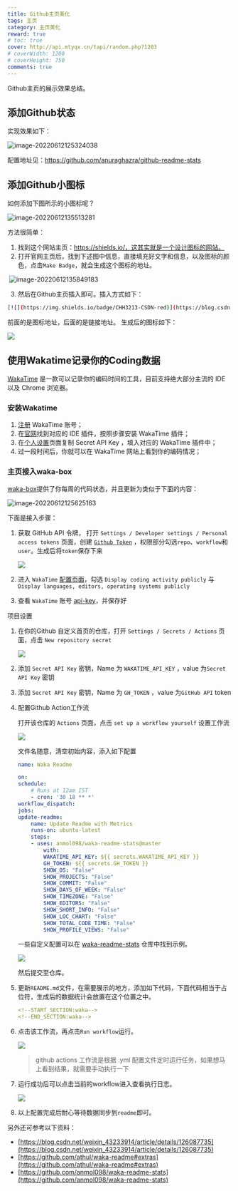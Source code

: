 ```yaml
---
title: Github主页美化
tags: 主页
category: 主页美化
reward: true
# toc: true
cover: http://api.mtyqx.cn/tapi/random.php?1203
# coverWidth: 1200
# coverHeight: 750
comments: true
---
```

Github主页的展示效果总结。
<!--more-->
## 添加Github状态

实现效果如下：

![image-20220612125324038](https://s2.loli.net/2022/06/12/dyDPRcEV9HLa318.png)





配置地址见：https://github.com/anuraghazra/github-readme-stats



## 添加Github小图标

如何添加下图所示的小图标呢？

![image-20220612135513281](https://s2.loli.net/2022/06/12/SmVoYOB9xyNC6LW.png)





方法很简单：

1. 找到这个网站主页：https://shields.io/，这其实就是一个设计图标的网站。
2. 打开官网主页后，找到下述图中信息，直接填充好文字和信息，以及图标的颜色，点击`Make Badge`，就会生成这个图标的地址。

​	![image-20220612135849183](https://s2.loli.net/2022/06/12/uNKfQRyhGJsjXen.png)

3. 然后在Github主页插入即可。插入方式如下：

```bash
[![](https://img.shields.io/badge/CHH3213-CSDN-red)](https://blog.csdn.net/weixin_42301220?spm=1010.2135.3001.5343)
```

前面的是图标地址，后面的是链接地址。	生成后的图标如下：

[![](https://img.shields.io/badge/CHH3213-CSDN-red)](https://blog.csdn.net/weixin_42301220?spm=1010.2135.3001.5343)






## 使用Wakatime记录你的Coding数据



[WakaTime](https://wakatime.com/) 是一款可以记录你的编码时间的工具，目前支持绝大部分主流的 IDE 以及 Chrome 浏览器。



### 安装Wakatime

1. [注册](https://wakatime.com/signup) WakaTime 账号；
2. 在[官网](https://wakatime.com/plugins)找到对应的 IDE 插件，按照步骤安装 WakaTime 插件；
3. 在[个人设置](https://wakatime.com/settings/account)页面复制 Secret API Key ，填入对应的 WakaTime 插件中；
4. 过一段时间后，你就可以在 WakaTime 网站上看到你的编码情况；



### 主页接入waka-box

[waka-box](https://github.com/matchai/waka-box)提供了你每周的代码状态，并且更新为类似于下面的内容：



![image-20220612125625163](https://s2.loli.net/2022/06/12/B7QEtZ4UCOJuoh2.png)

下面是接入步骤：

1. 获取 GitHub API 令牌， 打开 `Settings / Developer settings / Personal access tokens` 页面，创建 [`Github Token`](<https://github.com/settings/tokens/new>) ，权限部分勾选`repo`、`workflow`和`user`。生成后将`token`保存下来

    ![](Github主页美化/20221026211944.png)  

2. 进入 `WakaTime` [配置页面](https://wakatime.com/settings/profile)，勾选 `Display coding activity publicly` 与 `Display languages, editors, operating systems publicly`
3. 查看 `WakaTime` 账号 [api-key](https://wakatime.com/settings/api-key)，并保存好

项目设置

1. 在你的Github 自定义首页的仓库，打开 `Settings / Secrets / Actions` 页面，点击 `New repository secret`
    
    ![](Github主页美化/20221026211519.png)  

2. 添加 `Secret API Key` 密钥，Name 为 `WAKATIME_API_KEY` ，value 为`Secret API Key` 密钥
3. 添加 `Secret API Key` 密钥，Name 为 `GH_TOKEN` ，value 为`GitHub API` token
4. 配置Github Action工作流

    打开该仓库的 `Actions` 页面，点击 `set up a workflow yourself` 设置工作流
    
    ![](Github主页美化/actions.png)  
    
    文件名随意，清空初始内容，添入如下配置
    ```yaml
    name: Waka Readme

    on:
    schedule:
        # Runs at 12am IST
        - cron: '30 18 ** *'
    workflow_dispatch:
    jobs:
    update-readme:
        name: Update Readme with Metrics
        runs-on: ubuntu-latest
        steps:
        - uses: anmol098/waka-readme-stats@master
            with:
            WAKATIME_API_KEY: ${{ secrets.WAKATIME_API_KEY }}
            GH_TOKEN: ${{ secrets.GH_TOKEN }}
            SHOW_OS: "False"
            SHOW_PROJECTS: "False"
            SHOW_COMMIT: "False"
            SHOW_DAYS_OF_WEEK: "False"
            SHOW_TIMEZONE: "False"
            SHOW_EDITORS: "False"
            SHOW_SHORT_INFO: "False"
            SHOW_LOC_CHART: "False"
            SHOW_TOTAL_CODE_TIME: "False"
            SHOW_PROFILE_VIEWS: "False"
    ```
    
    一些自定义配置可以在 [waka-readme-stats](https://github.com/anmol098/waka-readme-stats) 仓库中找到示例。
    
    ![](Github主页美化/set.png)  
    
    然后提交至仓库。


5. 更新`README.md`文件，在需要展示的地方，添加如下代码，下面代码相当于占位符，生成后的数据统计会放置在这个位置之中。

    ```yaml
    <!--START_SECTION:waka-->
    <!--END_SECTION:waka-->
    ```

6. 点击该工作流，再点击`Run workflow`运行。
    
    ![](Github主页美化/20221026205208.png)  

    > github actions 工作流是根据 .yml 配置文件定时运行任务，如果想马上看到结果，就需要手动执行一下
7. 运行成功后可以点击当前的workflow进入查看执行日志。

    ![](Github主页美化/20221026212952.png)  
8. 以上配置完成后耐心等待数据同步到`readme`即可。


另外还可参考以下资料：

- [https://blog.csdn.net/weixin_43233914/article/details/126087735](https://blog.csdn.net/weixin_43233914/article/details/126087735)
- [https://github.com/athul/waka-readme#extras](https://github.com/athul/waka-readme#extras)
- [https://github.com/anmol098/waka-readme-stats](https://github.com/anmol098/waka-readme-stats)
